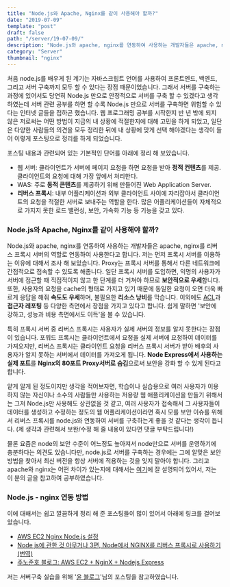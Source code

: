 ```yaml
---
title: "Node.js와 Apache, Nginx를 같이 사용해야 할까?"
date: "2019-07-09"
template: "post"
draft: false
path: "/server/19-07-09/"
description: "Node.js와 apache, nginx를 연동하여 사용하는 개발자들은 apache, nginx를 리버스 프록시 서버의 역할로 연동하여 사용한다고 합니다. 저는 먼저 프록시 서버를 이용하는 이유에 대해서 조사 해 보았습니다. Proxy는 프록시 서버를 통해서 다른 네트워크에 간접적으로 접속할 수 있도록 해줍니다."
category: "Server"
thumbnail: "nginx"
---
```


 처음 node.js를 배우게 된 계기는 자바스크립트 언어를 사용하여 프론트엔드, 백엔드, 그리고 서버 구축까지 모두 할 수 있다는 장점 때문이었습니다. 그래서 서버를 구축하는 과정에 있어서도 당연히 Node.js 만으로 안정적으로 서버를 구축 할 수 있겠다고 생각하였는데 서버 관련 공부를 하면 할 수록 Node.js 만으로 서버를 구축하면 위험할 수 있다는 인터넷 글들을 접하곤 했습니다. 웹 프로그래밍 공부를 시작한지 반 년 밖에 되지 않은 저로써는 어떤 방법이 지금의 내 상황에 적절한지에 대해 고민을 하게 되었고, 일단은 다양한 사람들의 의견을 모두 정리한 뒤에 내 상황에 맞게 선택 해야겠다는 생각이 들어 이렇게 포스팅으로 정리를 하게 되었습니다.  

 포스팅 내용과 관련되어 있는 기본적인 단어를 아래에 정리 해 보았습니다. 

- 웹 서버: 클라이언트가 서버에 페이지 요청을 하면 요청을 받아 **정적 컨텐츠**를 제공. 클라이언트의 요청에 대해 가장 앞에서 처리한다.
- WAS: 주로 **동적 콘텐츠**를 제공하기 위해 만들어진 Web Application Server.
- **리버스 프록시**: 내부 어플리케이션과 외부 클라이언트 사이에 자리잡아서 클라이언트의 요청을 적절한 서버로 보내주는 역할을 한다. 많은 어플리케이션들이 자체적으로 가지지 못한 로드 밸런싱, 보안, 가속화 기능 등 기능을 갖고 있다.

### Node.js와 Apache, Nginx를 같이 사용해야 할까?

 Node.js와 apache, nginx를 연동하여 사용하는 개발자들은 apache, nginx를 리버스 프록시 서버의 역할로 연동하여 사용한다고 합니다. 저는 먼저 프록시 서버를 이용하는 이유에 대해서 조사 해 보았습니다. Proxy는 프록시 서버를 통해서 다른 네트워크에 간접적으로 접속할 수 있도록 해줍니다. 일단 프록시 서버를 도입하면, 익명의 사용자가 서버에 접근할 때 직접적이지 않고 한 단계를 더 거쳐야 하므로 **보안적으로 우세**합니다. 또한, 사용자의 요청을 cache의 형태로 가지고 있기 때문에 동일한 요청이 오면 더욱 빠르게 응답을 해줘 **속도도 우세**하며, 불필요한 **리소스 낭비**를 막습니다. 이외에도 [ACL](https://ko.wikipedia.org/wiki/접근_제어_목록)과 **접근자 레포팅** 등 다양한 측면에서 장점을 가지고 있다고 합니다. 쉽게 말하면 '보안에 강하고, 성능과 비용 측면에서도 이득'을 볼 수 있습니다.

 특히 프록시 서버 중 리버스 프록시는 사용자가 실제 서버의 정보를 알지 못한다는 장점이 있습니다. 포워드 프록시는 클라이언트에서 요청을 실제 서버에 요청하여 데이터를 가져오지만, 리버스 프록시는 클라이언트 요청을 리버스 프록시 서버가 받아 배후의 사용자가 알지 못하는 서버에서 데이터를 가져오게 됩니다. **Node Express에서 사용하는 실제 포트**를 **Nginx의 80포트 Proxy서버로 숨김**으로써 보안을 강화 할 수 있게 된다고 합니다.

 얕게 알게 된 정도이지만 생각을 적어보자면, 학습이나 실습용으로 여러 사용자가 이용하지 않는 자신이나 소수의 사람들만 사용하는 저용량 웹 애플리케이션을 만들기 위해서는 그저 Node.js만 사용해도 상관없을 것 같고, 여러 사용자가 접속해서 그 사용자들이 데이터를 생성하고 수정하는 정도의 웹 어플리케이션이라면 혹시 모를 보안 이슈를 위해서 리버스 프록시를 node.js와 연동하여 서버를 구축하는게 좋을 것 같다는 생각이 듭니다. (제 생각과 관련해서 보완/수정 해 줄 내용이 있다면 댓글 부탁드립니다!)

 물론 요즘은 node의 보안 수준이 어느정도 높아져서 node만으로 서버를 운영하기에 충분하다는 의견도 있습니다만, node.js로 서버를 구축하는 경우에는 그에 알맞은 보안 방법을 찾아서 최신 버전을 항상 서버에 적용하는 것을 잊지 말아야 합니다. 그리고 apache와 nginx는 어떤 차이가 있는지에 대해서는 [여기](https://taetaetae.github.io/2018/06/27/apache-vs-nginx/)에 잘 설명되어 있어서, 저는 이 분의 글을 참고하여 공부하였습니다.

### Node.js - nginx 연동 방법

 이에 대해서는 쉽고 깔끔하게 정리 해 준 포스팅들이 많이 있어서 아래에 링크를 걸어보았습니다. 

- [AWS EC2 Nginx Node.js 설정](https://cheese10yun.github.io/Node-AWS-Nginx/)
- [Node js에 관한 것 아무거나 3편, Node에서 NGINX를 리버스 프록시로 사용하기 (번역)](https://velog.io/@jakeseo_me/Node에서-NGINX를-리버스-프록시로-사용하기-번역)
- [주노준호 블로그: AWS EC2 + NginX + Nodejs Express](https://junojunho.com/front-end/aws-nginx-express)

 저는 서버구축 실습을 위해 '[윤 블로그](https://cheese10yun.github.io/Node-AWS-Nginx/)'님의 포스팅을 참고하였습니다.